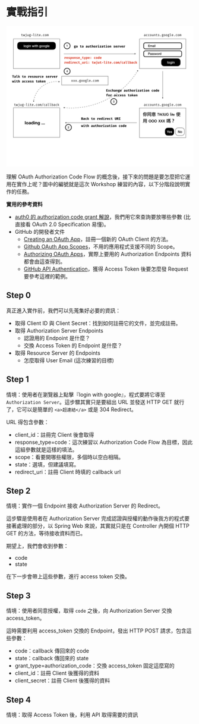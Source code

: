 # 實戰指引

![](flow.jpeg)

理解 OAuth Authorization Code Flow 的概念後，接下來的問題是要怎麼把它運用在實作上呢？圖中的編號就是這次 Workshop 練習的內容，以下分階段說明實作的任務。

**實用的參考資料**

* [auth0 的 authorization code grant 解說](https://auth0.com/docs/api-auth/tutorials/authorization-code-grant)，我們用它來查詢要放哪些參數 (比直接看 OAuth 2.0 Specification 易懂)。
* GitHub 的開發者文件
  * [Creating an OAuth App](https://developer.github.com/apps/building-oauth-apps/creating-an-oauth-app/)，註冊一個新的 OAuth Client 的方法。
  * [Github OAuth App Scopes](https://developer.github.com/apps/building-oauth-apps/understanding-scopes-for-oauth-apps/#available-scopes)，不用的應用程式支援不同的 Scope。
  * [Authorizing OAuth Apps](https://developer.github.com/apps/building-oauth-apps/authorizing-oauth-apps/)，實際上要用的 Authorization Endpoints 資料都會由這查得到。
  * [GitHub API Authentication](https://developer.github.com/v3/#authentication)，獲得 Access Token 後要怎麼發 Request 要參考這裡的範例。


## Step 0

真正進入實作前，我們可以先蒐集好必要的資訊：

* 取得 Client ID 與 Client Secret：找到如何註冊它的文件，並完成註冊。
* 取得 Authorization Server Endpoints
  * 認證用的 Endpoint 是什麼？
  * 交換 Access Token 的 Endpoint 是什麼？
* 取得 Resource Server 的 Endpoints
  * 怎麼取得 User Email (這次練習的目標)

## Step 1

情境：使用者在瀏覽器上點擊『login with google』，程式要將它導至 `Authorization Server`。這步驟其實只是要組出 URL 並發送 HTTP GET 就行了，它可以是簡單的 `<a>超連結</a>` 或是 304 Redirect。

URL 得包含參數：

* client_id：註冊完 Client 後會取得
* response_type=code：這次練習以 Authorization Code Flow 為目標，因此這組參數就是這樣的填法。
* scope：看要開哪些權限，多個時以空白相隔。
* state：選填，但建議填寫。
* redirect_uri：註冊 Client 時填的 callback url


## Step 2

情境：實作一個 Endpoint 接收 Authorization Server 的 Redirect。

這步驟是使用者在 Authorization Server 完成認證與授權的動作後我方的程式要接著處理的部分，以 Spring Web 來說，其實就只是在 Controller 內開個 HTTP GET 的方法，等待接收資料而已。

期望上，我們會收到參數：

* code
* state 

在下一步會帶上這些參數，進行 access token 交換。

## Step 3

情境：使用者同意授權，取得 `code` 之後，向 Authorization Server 交換 access_token。

這時需要利用 access_token 交換的 Endpoint，發出 HTTP POST 請求，包含這些參數：

* code：callback 傳回來的 code
* state：callback 傳回來的 state
* grant_type=authorization_code：交換 access_token 固定這麼寫的
* client_id：註冊 Client 後獲得的資料
* client_secret：註冊 Client 後獲得的資料

## Step 4

情境：取得 Access Token 後，利用 API 取得需要的資訊

